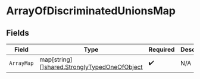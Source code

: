 # ArrayOfDiscriminatedUnionsMap


## Fields

| Field                                                                                                  | Type                                                                                                   | Required                                                                                               | Description                                                                                            |
| ------------------------------------------------------------------------------------------------------ | ------------------------------------------------------------------------------------------------------ | ------------------------------------------------------------------------------------------------------ | ------------------------------------------------------------------------------------------------------ |
| `ArrayMap`                                                                                             | map[string][][shared.StronglyTypedOneOfObject](../../../pkg/models/shared/stronglytypedoneofobject.md) | :heavy_check_mark:                                                                                     | N/A                                                                                                    |